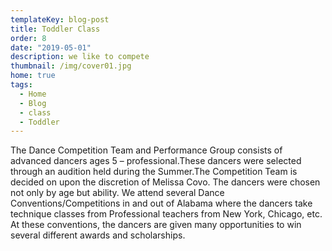 ```yaml
---
templateKey: blog-post
title: Toddler Class
order: 8
date: "2019-05-01"
description: we like to compete
thumbnail: /img/cover01.jpg
home: true
tags:
  - Home
  - Blog
  - class
  - Toddler
---
```


The Dance Competition Team and Performance Group consists of advanced dancers ages 5 – professional.These dancers were selected through an audition held during the Summer.The Competition Team is decided on upon the discretion of Melissa Covo. The dancers were chosen not only by age but ability. We attend several Dance Conventions/Competitions in and out of Alabama where the dancers take technique classes from Professional teachers from New York, Chicago, etc. At these conventions, the dancers are given many opportunities to win several different awards and scholarships.

